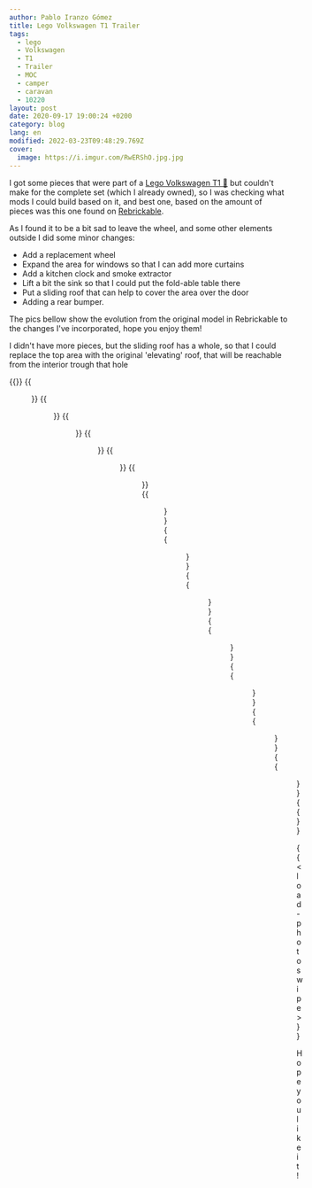 ```yaml
---
author: Pablo Iranzo Gómez
title: Lego Volkswagen T1 Trailer
tags:
  - lego
  - Volkswagen
  - T1
  - Trailer
  - MOC
  - camper
  - caravan
  - 10220
layout: post
date: 2020-09-17 19:00:24 +0200
category: blog
lang: en
modified: 2022-03-23T09:48:29.769Z
cover:
  image: https://i.imgur.com/RwERShO.jpg.jpg
---
```


I got some pieces that were part of a [Lego Volkswagen T1 🛒](https://www.amazon.es/dp/B00PGZP8HE?tag=redken-21) but couldn't make for the complete set (which I already owned), so I was checking what mods I could build based on it, and best one, based on the amount of pieces was this one found on [Rebrickable](https://rebrickable.com/mocs/MOC-46121/tobowski/caravan-camping-trailer-for-10220-t1-bus/).

As I found it to be a bit sad to leave the wheel, and some other elements outside I did some minor changes:

- Add a replacement wheel
- Expand the area for windows so that I can add more curtains
- Add a kitchen clock and smoke extractor
- Lift a bit the sink so that I could put the fold-able table there
- Put a sliding roof that can help to cover the area over the door
- Adding a rear bumper.

The pics bellow show the evolution from the original model in Rebrickable to the changes I've incorporated, hope you enjoy them!

I didn't have more pieces, but the sliding roof has a whole, so that I could replace the top area with the original 'elevating' roof, that will be reachable from the interior trough that hole

{{<gallery>}}
{{<figure src="https://i.imgur.com/RwERShOt.jpg" link="https://i.imgur.com/RwERShO.jpg.jpg" alt="" >}}
{{<figure src="https://i.imgur.com/wLqVOC7t.jpg" link="https://i.imgur.com/wLqVOC7.jpg.jpg" alt="" >}}
{{<figure src="https://i.imgur.com/qQzG1aZt.jpg" link="https://i.imgur.com/qQzG1aZ.jpg.jpg" alt="" >}}
{{<figure src="https://i.imgur.com/nBs3lfBt.jpg" link="https://i.imgur.com/nBs3lfB.jpg.jpg" alt="" >}}
{{<figure src="https://i.imgur.com/kpqoLMAt.jpg" link="https://i.imgur.com/kpqoLMA.jpg.jpg" alt="" >}}
{{<figure src="https://i.imgur.com/xmnN1bNt.jpg" link="https://i.imgur.com/xmnN1bN.jpg.jpg" alt="" >}}
{{<figure src="https://i.imgur.com/0EVMz4Yt.jpg" link="https://i.imgur.com/0EVMz4Y.jpg.jpg" alt="" >}}
{{<figure src="https://i.imgur.com/qi6U4RDt.jpg" link="https://i.imgur.com/qi6U4RD.jpg.jpg" alt="" >}}
{{<figure src="https://i.imgur.com/wzkuDuOt.jpg" link="https://i.imgur.com/wzkuDuO.jpg.jpg" alt="" >}}
{{<figure src="https://i.imgur.com/zs09sZ5t.jpg" link="https://i.imgur.com/zs09sZ5.jpg.jpg" alt="" >}}
{{<figure src="https://i.imgur.com/AfmTopmt.jpg" link="https://i.imgur.com/AfmTopm.jpg.jpg" alt="" >}}
{{<figure src="https://i.imgur.com/tNE0f4yt.jpg" link="https://i.imgur.com/tNE0f4y.jpg.jpg" alt="" >}}
{{<figure src="https://i.imgur.com/jxrzJd1t.jpg" link="https://i.imgur.com/jxrzJd1.jpg.jpg" alt="" >}}
{{</gallery>}}

{{< load-photoswipe >}}

Hope you like it!
